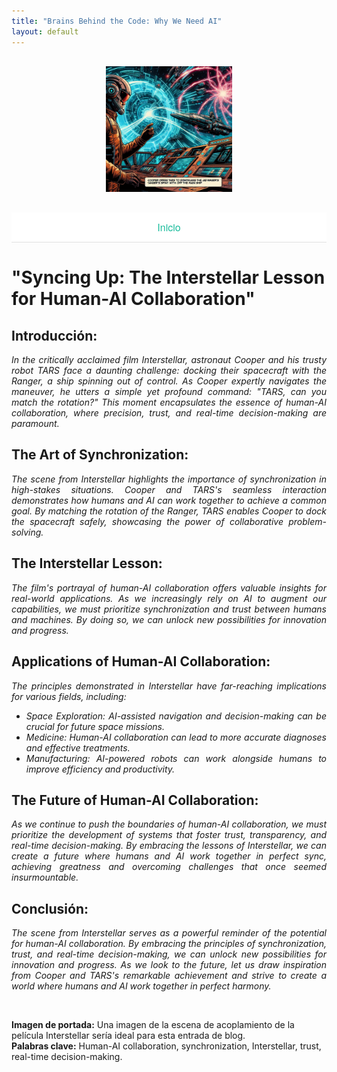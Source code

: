 ```yaml
---
title: "Brains Behind the Code: Why We Need AI"
layout: default
---
```


<div style="text-align: center; margin: 30px 0;">
  <img src="assets/img/foto_cooper.jpg" style="max-width: 40%;" />
</div>

<div style="background-color: white; padding: 12px 0; text-align: center; font-family: 'Helvetica Neue', Helvetica, Arial, sans-serif; font-size: 16px; border-bottom: 1px solid #e0e0e0;">
  <a href="/AI/index.html" style="margin: 0 25px; text-decoration: none; color: #1abc9c;">Inicio</a>
</div>

# "Syncing Up: The Interstellar Lesson for Human-AI Collaboration"

## Introducción:

<p style="text-align: justify;">
<em>In the critically acclaimed film Interstellar, astronaut Cooper and his trusty robot TARS face a daunting challenge: docking their spacecraft with the Ranger, a ship spinning out of control. As Cooper expertly navigates the maneuver, he utters a simple yet profound command: "TARS, can you match the rotation?" This moment encapsulates the essence of human-AI collaboration, where precision, trust, and real-time decision-making are paramount.</em>
</p>

## The Art of Synchronization:

<p style="text-align: justify;">
<em>The scene from Interstellar highlights the importance of synchronization in high-stakes situations. Cooper and TARS's seamless interaction demonstrates how humans and AI can work together to achieve a common goal. By matching the rotation of the Ranger, TARS enables Cooper to dock the spacecraft safely, showcasing the power of collaborative problem-solving.</em>
</p>

## The Interstellar Lesson:

<p style="text-align: justify;">
<em>The film's portrayal of human-AI collaboration offers valuable insights for real-world applications. As we increasingly rely on AI to augment our capabilities, we must prioritize synchronization and trust between humans and machines. By doing so, we can unlock new possibilities for innovation and progress.</em>
</p>

## Applications of Human-AI Collaboration:

<p style="text-align: justify;">
<em>The principles demonstrated in Interstellar have far-reaching implications for various fields, including:</em>
</p>

<ul style="text-align: justify;">
  <li><em>Space Exploration: AI-assisted navigation and decision-making can be crucial for future space missions.</em></li>
  <li><em>Medicine: Human-AI collaboration can lead to more accurate diagnoses and effective treatments.</em></li>
  <li><em>Manufacturing: AI-powered robots can work alongside humans to improve efficiency and productivity.</em></li>
</ul>

## The Future of Human-AI Collaboration:

<p style="text-align: justify;">
<em>As we continue to push the boundaries of human-AI collaboration, we must prioritize the development of systems that foster trust, transparency, and real-time decision-making. By embracing the lessons of Interstellar, we can create a future where humans and AI work together in perfect sync, achieving greatness and overcoming challenges that once seemed insurmountable.</em>
</p>

## Conclusión:

<p style="text-align: justify;">
<em>The scene from Interstellar serves as a powerful reminder of the potential for human-AI collaboration. By embracing the principles of synchronization, trust, and real-time decision-making, we can unlock new possibilities for innovation and progress. As we look to the future, let us draw inspiration from Cooper and TARS's remarkable achievement and strive to create a world where humans and AI work together in perfect harmony.</em>
</p>

<br>

**Imagen de portada:** Una imagen de la escena de acoplamiento de la película Interstellar sería ideal para esta entrada de blog.  
**Palabras clave:** Human-AI collaboration, synchronization, Interstellar, trust, real-time decision-making.
